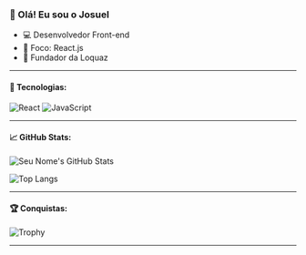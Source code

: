 ### 👋 Olá! Eu sou o Josuel

- 💻 Desenvolvedor Front-end
- 🎯 Foco: React.js
- 🚀 Fundador da Loquaz

---

#### 🧰 Tecnologias:
![React](https://img.shields.io/badge/-React-black?style=flat-square&logo=react)
![JavaScript](https://img.shields.io/badge/-JavaScript-black?style=flat-square&logo=javascript)

---

#### 📈 GitHub Stats:
![Seu Nome's GitHub Stats](https://github-readme-stats.vercel.app/api?username=SEU-USUARIO&show_icons=true&theme=tokyonight)

![Top Langs](https://github-readme-stats.vercel.app/api/top-langs/?username=SEU-USUARIO&layout=compact&theme=tokyonight)

---

#### 🏆 Conquistas:
![Trophy](https://github-profile-trophy.vercel.app/?username=SEU-USUARIO&theme=onestar&row=1&column=7)

---
